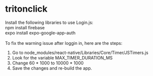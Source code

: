 # tritonclick
Install the following libraries to use Login.js:<br />
npm install firebase<br />
expo install expo-google-app-auth<br />
<br />
To fix the warning issue after loggin in, here are the steps:<br />
1. Go to node_modules/react-native/Libraries/Core/Timer/JSTimers.js<br />
2. Look for the variable MAX_TIMER_DURATION_MS<br />
3. Change 60 * 1000 to 10000 * 1000<br />
4. Save the changes and re-build the app.
